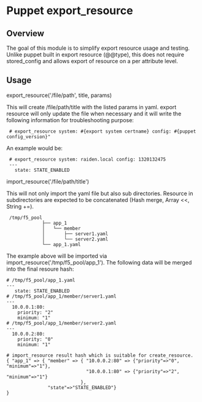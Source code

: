 # Puppet export_resource
## Overview

The goal of this module is to simplify export resource usage and testing. Unlike puppet built in export resource (@@type), this does not require stored_config and allows export of resource on a per attribute level.

## Usage

export_resource('/file/path', title, params)

This will create /file/path/title with the listed params in yaml. export resource will only update the file when necessary and it will write the following information for troubleshooting purpose:

     # export_resource system: #{export system certname} config: #{puppet config_version}"

An example would be:

     # export_resource system: raiden.local config: 1320132475
     --- 
       state: STATE_ENABLED

import_resource('/file/path/title')

This will not only import the yaml file but also sub directories. Resource in subdirectories are expected to be concatenated (Hash merge, Array <<, String +=).

     /tmp/f5_pool
                 ├── app_1
                 │   └── member
                 │       ├── server1.yaml
                 │       └── server2.yaml
                 └── app_1.yaml

The example above will be imported via import_resource('/tmp/f5_pool/app_1'). The following data will be merged into the final resoure hash:

    # /tmp/f5_pool/app_1.yaml
    --- 
       state: STATE_ENABLED
    # /tmp/f5_pool/app_1/member/server1.yaml
    --- 
      10.0.0.1:80: 
        priority: "2"
        minimum: "1"
    # /tmp/f5_pool/app_1/member/server2.yaml
    --- 
      10.0.0.2:80: 
        priority: "0"
        minimum: "1"

    # import_resource result hash which is suitable for create_resource.
    { "app_1" => { "member" => { "10.0.0.2:80" => {"priority"=>"0", "minimum"=>"1"},
                                 "10.0.0.1:80" => {"priority"=>"2", "minimum"=>"1"}
                               },
                   "state"=>"STATE_ENABLED"}
    }
